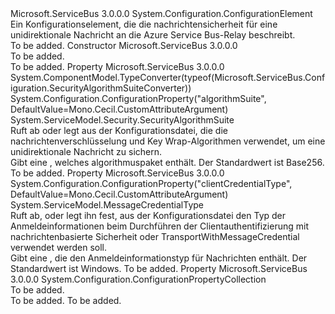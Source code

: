<Type Name="MessageSecurityOverRelayOnewayElement" FullName="Microsoft.ServiceBus.Configuration.MessageSecurityOverRelayOnewayElement">
  <TypeSignature Language="C#" Value="public sealed class MessageSecurityOverRelayOnewayElement : System.Configuration.ConfigurationElement" />
  <TypeSignature Language="ILAsm" Value=".class public auto ansi sealed beforefieldinit MessageSecurityOverRelayOnewayElement extends System.Configuration.ConfigurationElement" />
  <TypeSignature Language="DocId" Value="T:Microsoft.ServiceBus.Configuration.MessageSecurityOverRelayOnewayElement" />
  <TypeSignature Language="VB.NET" Value="Public NotInheritable Class MessageSecurityOverRelayOnewayElement&#xA;Inherits ConfigurationElement" />
  <TypeSignature Language="F#" Value="type MessageSecurityOverRelayOnewayElement = class&#xA;    inherit ConfigurationElement" />
  <AssemblyInfo>
    <AssemblyName>Microsoft.ServiceBus</AssemblyName>
    <AssemblyVersion>3.0.0.0</AssemblyVersion>
  </AssemblyInfo>
  <Base>
    <BaseTypeName>System.Configuration.ConfigurationElement</BaseTypeName>
  </Base>
  <Interfaces />
  <Docs>
    <summary>Ein Konfigurationselement, die die nachrichtensicherheit für eine unidirektionale Nachricht an die Azure Service Bus-Relay beschreibt.</summary>
    <remarks>To be added.</remarks>
  </Docs>
  <Members>
    <Member MemberName=".ctor">
      <MemberSignature Language="C#" Value="public MessageSecurityOverRelayOnewayElement ();" />
      <MemberSignature Language="ILAsm" Value=".method public hidebysig specialname rtspecialname instance void .ctor() cil managed" />
      <MemberSignature Language="DocId" Value="M:Microsoft.ServiceBus.Configuration.MessageSecurityOverRelayOnewayElement.#ctor" />
      <MemberSignature Language="VB.NET" Value="Public Sub New ()" />
      <MemberType>Constructor</MemberType>
      <AssemblyInfo>
        <AssemblyName>Microsoft.ServiceBus</AssemblyName>
        <AssemblyVersion>3.0.0.0</AssemblyVersion>
      </AssemblyInfo>
      <Parameters />
      <Docs>
        <summary>To be added.</summary>
        <remarks>To be added.</remarks>
      </Docs>
    </Member>
    <Member MemberName="AlgorithmSuite">
      <MemberSignature Language="C#" Value="public System.ServiceModel.Security.SecurityAlgorithmSuite AlgorithmSuite { get; set; }" />
      <MemberSignature Language="ILAsm" Value=".property instance class System.ServiceModel.Security.SecurityAlgorithmSuite AlgorithmSuite" />
      <MemberSignature Language="DocId" Value="P:Microsoft.ServiceBus.Configuration.MessageSecurityOverRelayOnewayElement.AlgorithmSuite" />
      <MemberSignature Language="VB.NET" Value="Public Property AlgorithmSuite As SecurityAlgorithmSuite" />
      <MemberSignature Language="F#" Value="member this.AlgorithmSuite : System.ServiceModel.Security.SecurityAlgorithmSuite with get, set" Usage="Microsoft.ServiceBus.Configuration.MessageSecurityOverRelayOnewayElement.AlgorithmSuite" />
      <MemberType>Property</MemberType>
      <AssemblyInfo>
        <AssemblyName>Microsoft.ServiceBus</AssemblyName>
        <AssemblyVersion>3.0.0.0</AssemblyVersion>
      </AssemblyInfo>
      <Attributes>
        <Attribute>
          <AttributeName>System.ComponentModel.TypeConverter(typeof(Microsoft.ServiceBus.Configuration.SecurityAlgorithmSuiteConverter))</AttributeName>
        </Attribute>
        <Attribute>
          <AttributeName>System.Configuration.ConfigurationProperty("algorithmSuite", DefaultValue=Mono.Cecil.CustomAttributeArgument)</AttributeName>
        </Attribute>
      </Attributes>
      <ReturnValue>
        <ReturnType>System.ServiceModel.Security.SecurityAlgorithmSuite</ReturnType>
      </ReturnValue>
      <Docs>
        <summary>Ruft ab oder legt aus der Konfigurationsdatei, die die nachrichtenverschlüsselung und Key Wrap-Algorithmen verwendet, um eine unidirektionale Nachricht zu sichern.</summary>
        <value>Gibt eine <see cref="T:System.ServiceModel.Security.SecurityAlgorithmSuite" /> , welches algorithmuspaket enthält. Der Standardwert ist Base256.</value>
        <remarks>To be added.</remarks>
      </Docs>
    </Member>
    <Member MemberName="ClientCredentialType">
      <MemberSignature Language="C#" Value="public System.ServiceModel.MessageCredentialType ClientCredentialType { get; set; }" />
      <MemberSignature Language="ILAsm" Value=".property instance valuetype System.ServiceModel.MessageCredentialType ClientCredentialType" />
      <MemberSignature Language="DocId" Value="P:Microsoft.ServiceBus.Configuration.MessageSecurityOverRelayOnewayElement.ClientCredentialType" />
      <MemberSignature Language="VB.NET" Value="Public Property ClientCredentialType As MessageCredentialType" />
      <MemberSignature Language="F#" Value="member this.ClientCredentialType : System.ServiceModel.MessageCredentialType with get, set" Usage="Microsoft.ServiceBus.Configuration.MessageSecurityOverRelayOnewayElement.ClientCredentialType" />
      <MemberType>Property</MemberType>
      <AssemblyInfo>
        <AssemblyName>Microsoft.ServiceBus</AssemblyName>
        <AssemblyVersion>3.0.0.0</AssemblyVersion>
      </AssemblyInfo>
      <Attributes>
        <Attribute>
          <AttributeName>System.Configuration.ConfigurationProperty("clientCredentialType", DefaultValue=Mono.Cecil.CustomAttributeArgument)</AttributeName>
        </Attribute>
      </Attributes>
      <ReturnValue>
        <ReturnType>System.ServiceModel.MessageCredentialType</ReturnType>
      </ReturnValue>
      <Docs>
        <summary>Ruft ab, oder legt ihn fest, aus der Konfigurationsdatei den Typ der Anmeldeinformationen beim Durchführen der Clientauthentifizierung mit nachrichtenbasierte Sicherheit oder TransportWithMessageCredential verwendet werden soll.</summary>
        <value>Gibt eine <see cref="T:System.ServiceModel.MessageCredentialType" /> , die den Anmeldeinformationstyp für Nachrichten enthält. Der Standardwert ist Windows.</value>
        <remarks>To be added.</remarks>
      </Docs>
    </Member>
    <Member MemberName="Properties">
      <MemberSignature Language="C#" Value="protected override System.Configuration.ConfigurationPropertyCollection Properties { get; }" />
      <MemberSignature Language="ILAsm" Value=".property instance class System.Configuration.ConfigurationPropertyCollection Properties" />
      <MemberSignature Language="DocId" Value="P:Microsoft.ServiceBus.Configuration.MessageSecurityOverRelayOnewayElement.Properties" />
      <MemberSignature Language="VB.NET" Value="Protected Overrides ReadOnly Property Properties As ConfigurationPropertyCollection" />
      <MemberSignature Language="F#" Value="member this.Properties : System.Configuration.ConfigurationPropertyCollection" Usage="Microsoft.ServiceBus.Configuration.MessageSecurityOverRelayOnewayElement.Properties" />
      <MemberType>Property</MemberType>
      <AssemblyInfo>
        <AssemblyName>Microsoft.ServiceBus</AssemblyName>
        <AssemblyVersion>3.0.0.0</AssemblyVersion>
      </AssemblyInfo>
      <ReturnValue>
        <ReturnType>System.Configuration.ConfigurationPropertyCollection</ReturnType>
      </ReturnValue>
      <Docs>
        <summary>To be added.</summary>
        <value>To be added.</value>
        <remarks>To be added.</remarks>
      </Docs>
    </Member>
  </Members>
</Type>